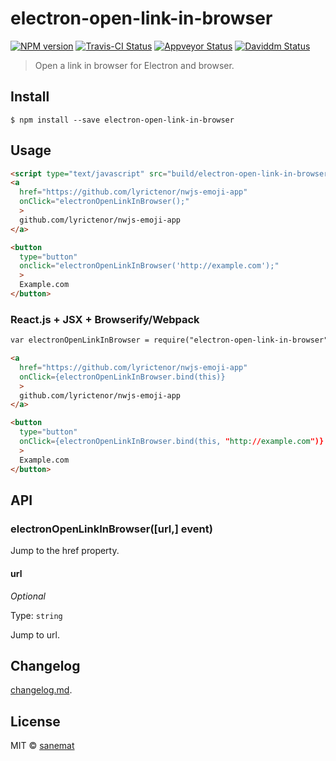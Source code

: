 # electron-open-link-in-browser

[![NPM version][npm-image]][npm-url] [![Travis-CI Status][travis-image]][travis-url] [![Appveyor Status][appveyor-image]][appveyor-url] [![Daviddm Status][daviddm-image]][daviddm-url]

> Open a link in browser for Electron and browser.


## Install

```
$ npm install --save electron-open-link-in-browser
```


## Usage

```html
<script type="text/javascript" src="build/electron-open-link-in-browser.js"></script>
<a
  href="https://github.com/lyrictenor/nwjs-emoji-app"
  onClick="electronOpenLinkInBrowser();"
  >
  github.com/lyrictenor/nwjs-emoji-app
</a>

<button
  type="button"
  onclick="electronOpenLinkInBrowser('http://example.com');"
  >
  Example.com
</button>
```

### React.js + JSX + Browserify/Webpack

```html
var electronOpenLinkInBrowser = require("electron-open-link-in-browser");

<a
  href="https://github.com/lyrictenor/nwjs-emoji-app"
  onClick={electronOpenLinkInBrowser.bind(this)}
  >
  github.com/lyrictenor/nwjs-emoji-app
</a>

<button
  type="button"
  onClick={electronOpenLinkInBrowser.bind(this, "http://example.com")}
  >
  Example.com
</button>
```


## API

### electronOpenLinkInBrowser([url,] event)

Jump to the href property.

#### url

*Optional*

Type: `string`

Jump to url.


## Changelog

[changelog.md](./changelog.md).


## License

MIT © [sanemat](http://sane.jp)


[travis-url]: https://travis-ci.org/lyrictenor/electron-open-link-in-browser
[travis-image]: https://img.shields.io/travis/lyrictenor/electron-open-link-in-browser/master.svg?style=flat-square&label=travis
[appveyor-url]: https://ci.appveyor.com/project/sanemat/electron-open-link-in-browser/branch/master
[appveyor-image]: https://img.shields.io/appveyor/ci/sanemat/electron-open-link-in-browser/master.svg?style=flat-square&label=appveyor
[npm-url]: https://npmjs.org/package/electron-open-link-in-browser
[npm-image]: https://img.shields.io/npm/v/electron-open-link-in-browser.svg?style=flat-square
[daviddm-url]: https://david-dm.org/lyrictenor/electron-open-link-in-browser
[daviddm-image]: https://img.shields.io/david/lyrictenor/electron-open-link-in-browser.svg?style=flat-square
